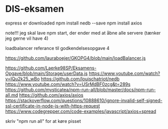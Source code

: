 # DIS-eksamen
 
express er downloaded
npm install nedb --save 
npm install axios

note!!! jeg skal lave npm start, der ender med at åbne alle servere (tænker jeg gerne vil have 4)


loadbalancer referance til godkendelsesopgave 4

https://github.com/lauraboejer/GKOPG4/blob/main/loadBalancer.js

https://github.com/Laerke98SP/Eksamens-Opgave/blob/main/Storage/userData.js
https://www.youtube.com/watch?v=IQu2k25_wBo
https://github.com/louischatriot/nedb
https://www.youtube.com/watch?v=USrMdBF0zcg&t=289s
https://github.com/mysticatea/npm-run-all/blob/master/docs/npm-run-all.md
https://github.com/axios/axios
https://stackoverflow.com/questions/10888610/ignore-invalid-self-signed-ssl-certificate-in-node-js-with-https-request
https://www.codegrepper.com/code-examples/javascript/axios+spread

skriv "npm run all" for at køre pisset